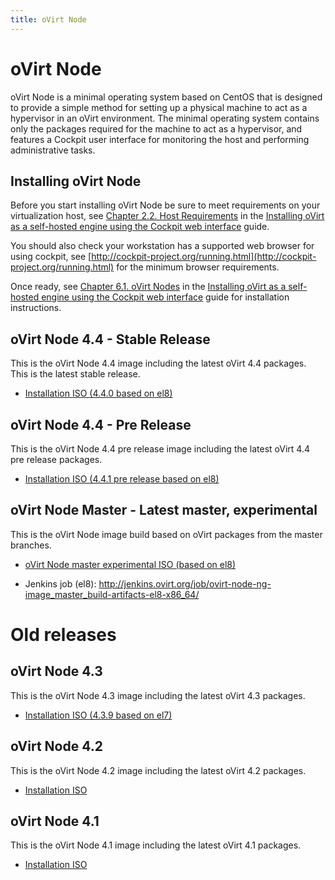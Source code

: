 ```yaml
---
title: oVirt Node
---
```

# oVirt Node

oVirt Node is a minimal operating system based on CentOS that is designed to provide a simple method for setting up a
physical machine to act as a hypervisor in an oVirt environment. The minimal operating system contains only the packages
required for the machine to act as a hypervisor, and features a Cockpit user interface for monitoring the host and
performing administrative tasks.

## Installing oVirt Node

Before you start installing oVirt Node be sure to meet requirements on your virtualization host, see
[Chapter 2.2. Host Requirements](/documentation/installing_ovirt_as_a_self-hosted_engine_using_the_cockpit_web_interface/#host-requirements) in the
[Installing oVirt as a self-hosted engine using the Cockpit web interface](https://ovirt.org/documentation/installing_ovirt_as_a_self-hosted_engine_using_the_cockpit_web_interface/) guide.

You should also check your workstation has a supported web browser for using cockpit, see [http://cockpit-project.org/running.html](http://cockpit-project.org/running.html)
for the minimum browser requirements.

Once ready, see
[Chapter 6.1. oVirt Nodes](/documentation/installing_ovirt_as_a_self-hosted_engine_using_the_cockpit_web_interface/#Red_Hat_Virtualization_Hosts_SHE_cockpit_deploy) in the
[Installing oVirt as a self-hosted engine using the Cockpit web interface](https://ovirt.org/documentation/installing_ovirt_as_a_self-hosted_engine_using_the_cockpit_web_interface/)
guide for installation instructions.

## oVirt Node 4.4 - Stable Release

This is the oVirt Node 4.4 image including the latest oVirt 4.4 packages. This is the latest stable release.

* [Installation ISO (4.4.0 based on el8)](https://resources.ovirt.org/pub/ovirt-4.4/iso/ovirt-node-ng-installer/4.4.0-2020052110/el8/ovirt-node-ng-installer-4.4.0-2020052110.el8.iso)

## oVirt Node 4.4 - Pre Release

This is the oVirt Node 4.4 pre release image including the latest oVirt 4.4 pre release packages.

* [Installation ISO (4.4.1 pre release based on el8)](https://resources.ovirt.org/pub/ovirt-4.4-pre/iso/ovirt-node-ng-installer/4.4.1-2020052300/el8/ovirt-node-ng-installer-4.4.1-2020052300.el8.iso)

## oVirt Node Master - Latest master, experimental

This is the oVirt Node image build based on oVirt packages from the master branches.

* [oVirt Node master experimental ISO (based on el8)](http://jenkins.ovirt.org/job/ovirt-node-ng-image_master_build-artifacts-el8-x86_64/lastSuccessfulBuild/artifact/exported-artifacts/latest-installation-iso.html)

* Jenkins job (el8): <http://jenkins.ovirt.org/job/ovirt-node-ng-image_master_build-artifacts-el8-x86_64/>

# Old releases

## oVirt Node 4.3

This is the oVirt Node 4.3 image including the latest oVirt 4.3 packages.

* [Installation ISO (4.3.9 based on el7)](https://resources.ovirt.org/pub/ovirt-4.3/iso/ovirt-node-ng-installer/4.3.9-2020031917/el7/ovirt-node-ng-installer-4.3.9-2020031917.el7.iso)

## oVirt Node 4.2

This is the oVirt Node 4.2 image including the latest oVirt 4.2 packages.

* [Installation ISO](https://resources.ovirt.org/pub/ovirt-4.2/iso/ovirt-node-ng-installer/4.2.0-2019012210.el7/ovirt-node-ng-installer-4.2.0-2019012210.el7.iso)

## oVirt Node 4.1

This is the oVirt Node 4.1 image including the latest oVirt 4.1 packages.

* [Installation ISO](https://resources.ovirt.org/pub/ovirt-4.1/iso/ovirt-node-ng-installer-ovirt/4.1-2018012411/ovirt-node-ng-installer-ovirt-4.1-2018012411.iso)
